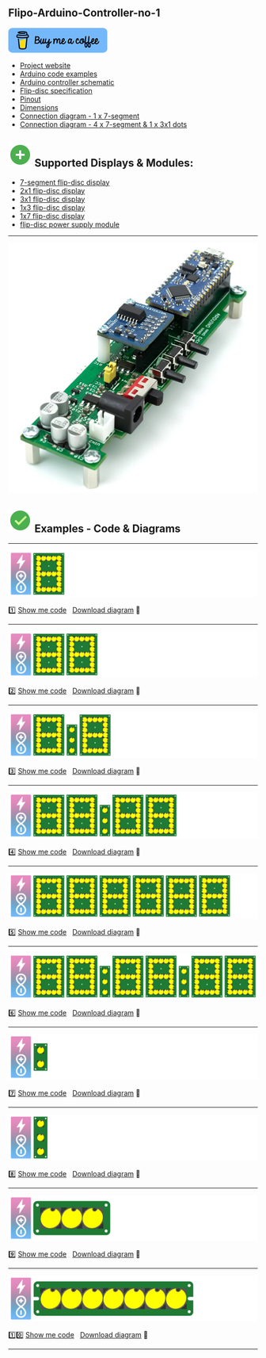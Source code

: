 ## Flipo-Arduino-Controller-no-1

<a href="https://www.buymeacoffee.com/marcinsaj"><img src="https://github.com/marcinsaj/marcinsaj/blob/main/Buy-me-a-coffee.png" /></a> 
</br>

 - [Project website](https://flipo.io/project/arduino-controller-for-flip-disc-displays)
 - [Arduino code examples](https://github.com/marcinsaj/Flipo-Arduino-Controller-no-1/tree/main/examples)
 - [Arduino controller schematic](https://github.com/marcinsaj/Flipo-Arduino-Controller-no-1/raw/main/datasheet/Flip-disc-Arduino-1-Controller-Schematic.pdf)
 - [Flip-disc specification](https://github.com/marcinsaj/Flipo-Flip-disc-Display-Specification/raw/main/datasheet/Flipo-Flip-Disc-Specification.pdf)
 - [Pinout](https://github.com/marcinsaj/Flipo-Arduino-Controller-no-1/raw/main/datasheet/Flip-disc-Arduino-1-Controller-Pinout.pdf)
 - [Dimensions](https://github.com/marcinsaj/Flipo-Arduino-Controller-no-1/raw/main/datasheet/Flip-disc-Arduino-1-Controller-Dimensions.pdf)
 - [Connection diagram - 1 x 7-segment](https://github.com/marcinsaj/Flipo-Arduino-Controller-no-1/raw/main/datasheet/Flip-disc-Arduino-1-Controller-1x7-Segment-Diagram.pdf)
 - [Connection diagram - 4 x 7-segment & 1 x 3x1 dots](https://github.com/marcinsaj/Flipo-Arduino-Controller-no-1/raw/main/datasheet/Flip-disc-Arduino-1-Controller-4x7-Segment-1x3-Dots-Diagram.pdf)

## <img src="https://github.com/marcinsaj/Flipo-Arduino-Controller-no-1/blob/main/extras/plus.png"> Supported Displays & Modules:

- [7-segment flip-disc display](https://flipo.io/project/flip-disc-7-segment-display/)
- [2x1 flip-disc display](https://flipo.io/project/flip-disc-2x1-display/)
- [3x1 flip-disc display](https://flipo.io/project/flip-disc-3x1-display/)
- [1x3 flip-disc display](https://flipo.io/project/flip-disc-1x3-display/)
- [1x7 flip-disc display](https://flipo.io/project/flip-disc-1x7-display/)
- [flip-disc power supply module](https://flipo.io/project/flip-disc-power-supply/)   

-------------------------------------------------------------------   

<a href="https://flipo.io/project/arduino-controller-for-flip-disc-displays/"><img src="https://github.com/marcinsaj/Flipo-Arduino-Controller-no-1/blob/main/extras/flip-disc-arduino-1-controller-cover-github.jpg"></a>

## <img src="https://github.com/marcinsaj/Flipo-Arduino-Controller-no-1/blob/main/extras/check.png"> Examples - Code & Diagrams

-------------------------------------------------------------------    

<p><img src="https://github.com/marcinsaj/Flipo-Arduino-Controller-no-1/blob/main/extras/arduino-controller-7-seg-flip-disc-display.png"></p>    

1️⃣ [Show me code](https://github.com/marcinsaj/Flipo-Arduino-Controller-no-1/blob/main/examples/01-1x7seg-flip-disc-arduino-controller.ino) &nbsp; [Download diagram](https://github.com/marcinsaj/Flipo-Arduino-Controller-no-1/raw/main/datasheet/01-Flip-disc-Arduino-1-Controller-1x7-Seg-Display-Diagram.pdf) :small_red_triangle_down:     

-------------------------------------------------------------------  

<p><img src="https://github.com/marcinsaj/Flipo-Arduino-Controller-no-1/blob/main/extras/arduino-controller-2x7-seg-flip-disc-display.png"></p> 

2️⃣ [Show me code](https://github.com/marcinsaj/Flipo-Arduino-Controller-no-1/blob/main/examples/02-2x7seg-flip-disc-arduino-controller.ino) &nbsp; [Download diagram](https://github.com/marcinsaj/Flipo-Arduino-Controller-no-1/raw/main/datasheet/02-Flip-disc-Arduino-1-Controller-2x7-Seg-Display-Diagram.pdf) :small_red_triangle_down:

-------------------------------------------------------------------   
  
<p><img src="https://github.com/marcinsaj/Flipo-Arduino-Controller-no-1/blob/main/extras/arduino-controller-2x7-seg-3dots-flip-disc-display.png"></p>        

3️⃣ [Show me code](https://github.com/marcinsaj/Flipo-Arduino-Controller-no-1/blob/main/examples/03-2x7seg-1x3x1-flip-disc-arduino-controller.ino) &nbsp; [Download diagram](https://github.com/marcinsaj/Flipo-Arduino-Controller-no-1/raw/main/datasheet/03-Flip-disc-Arduino-1-Controller-2x7-Seg-1x3x1-Dot-Display-Diagram.pdf) :small_red_triangle_down:  

-------------------------------------------------------------------  

<p><img src="https://github.com/marcinsaj/Flipo-Arduino-Controller-no-1/blob/main/extras/arduino-controller-4x7-seg-3dots-flip-disc-display.png"></p>
 
4️⃣ [Show me code](https://github.com/marcinsaj/Flipo-Arduino-Controller-no-1/blob/main/examples/04-4x7seg-1x3x1-flip-disc-arduino-controller.ino) &nbsp; [Download diagram](https://github.com/marcinsaj/Flipo-Arduino-Controller-no-1/raw/main/datasheet/04-Flip-disc-Arduino-1-Controller-4x7-Seg-1x3x1-Dot-Display-Diagram.pdf) :small_red_triangle_down:

-------------------------------------------------------------------  

<p><img src="https://github.com/marcinsaj/Flipo-Arduino-Controller-no-1/blob/main/extras/arduino-controller-6x7-seg-flip-disc-display.png"></p>    

5️⃣ [Show me code](https://github.com/marcinsaj/Flipo-Arduino-Controller-no-1/blob/main/examples/05-6x7seg-flip-disc-arduino-controller.ino) &nbsp; [Download diagram](https://github.com/marcinsaj/Flipo-Arduino-Controller-no-1/raw/main/datasheet/05-Flip-disc-Arduino-1-Controller-6x7-Seg-Display-Display-Diagram.pdf) :small_red_triangle_down:

-------------------------------------------------------------------

<p><img src="https://github.com/marcinsaj/Flipo-Arduino-Controller-no-1/blob/main/extras/arduino-controller-6x7-seg-2x3dots-flip-disc-display.png"></p>

6️⃣ [Show me code](https://github.com/marcinsaj/Flipo-Arduino-Controller-no-1/blob/main/examples/06-6x7seg-2x3x1-flip-disc-arduino-controller.ino) &nbsp; [Download diagram](https://github.com/marcinsaj/Flipo-Arduino-Controller-no-1/raw/main/datasheet/06-Flip-disc-Arduino-1-Controller-6x7-Seg-2x3x1-Dot-Display-Diagram.pdf) :small_red_triangle_down:
  
-------------------------------------------------------------------  

<p><img src="https://github.com/marcinsaj/Flipo-Arduino-Controller-no-1/blob/main/extras/arduino-controller-2dots-flip-disc-display.png"></p>   

:seven: [Show me code](https://github.com/marcinsaj/Flipo-Arduino-Controller-no-1/blob/main/examples/07-1x2x1-flip-disc-arduino-controller.ino) &nbsp; [Download diagram](https://github.com/marcinsaj/Flipo-Arduino-Controller-no-1/raw/main/datasheet/07-Flip-disc-Arduino-1-Controller-1x2x1-Dot-Display-Diagram.pdf) :small_red_triangle_down:

-------------------------------------------------------------------  

<p><img src="https://github.com/marcinsaj/Flipo-Arduino-Controller-no-1/blob/main/extras/arduino-controller-3dots-flip-disc-display.png"></p>  

:eight: [Show me code](https://github.com/marcinsaj/Flipo-Arduino-Controller-no-1/blob/main/examples/08-1x3x1-flip-disc-arduino-controller.ino) &nbsp; [Download diagram](https://github.com/marcinsaj/Flipo-Arduino-Controller-no-1/raw/main/datasheet/08-Flip-disc-Arduino-1-Controller-1x3x1-Dot-Display-Diagram.pdf) :small_red_triangle_down:

-------------------------------------------------------------------  

<p><img src="https://github.com/marcinsaj/Flipo-Arduino-Controller-no-1/blob/main/extras/arduino-controller-1x3-flip-disc-display.png"></p>  

:nine: [Show me code](https://github.com/marcinsaj/Flipo-Arduino-Controller-no-1/blob/main/examples/09-1x1x3-flip-disc-arduino-controller.ino) &nbsp; [Download diagram](https://github.com/marcinsaj/Flipo-Arduino-Controller-no-1/raw/main/datasheet/09-Flip-disc-Arduino-1-Controller-1x1x3-Display-Diagram.pdf) :small_red_triangle_down:

-------------------------------------------------------------------    

<p><img src="https://github.com/marcinsaj/Flipo-Arduino-Controller-no-1/blob/main/extras/arduino-controller-1x7-flip-disc-display.png"></p>  

:one::zero: [Show me code](https://github.com/marcinsaj/Flipo-Arduino-Controller-no-1/blob/main/examples/10-1x1x7-flip-disc-arduino-controller.ino) &nbsp; [Download diagram](https://github.com/marcinsaj/Flipo-Arduino-Controller-no-1/raw/main/datasheet/10-Flip-disc-Arduino-1-Controller-1x1x7-Display-Diagram.pdf) :small_red_triangle_down:

------------------------------------------------------------------- 
